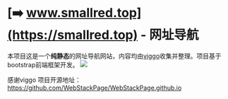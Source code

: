 [➡️ www.smallred.top](https://smallred.top) - 网址导航
===

本项目这是一个**纯静态**的网址导航网站，内容均由[viggo](http://viggoz.com)收集并整理。项目基于bootstrap前端框架开发。
![](http://www.webstack.cc/assets/images/preview.gif)

感谢viggo
项目开源地址：https://github.com/WebStackPage/WebStackPage.github.io



